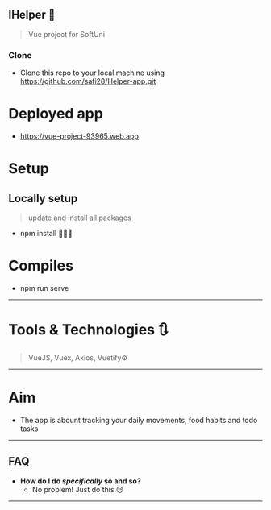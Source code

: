 ## IHelper :ghost:
> Vue project for SoftUni
### Clone

- Clone this repo to your local machine using https://github.com/safi28/Helper-app.git

# Deployed app
* https://vue-project-93965.web.app
# Setup
## Locally setup
> update and install all packages 
* npm install 🔨🔨🔨
# Compiles
* npm run serve
---
# Tools & Technologies 🔃
> VueJS, Vuex, Axios, Vuetify⚙️
---
# Aim
- The app is abount tracking your daily movements, food habits and todo tasks
---

## FAQ

- **How do I do *specifically* so and so?**
    - No problem! Just do this.😒

---

